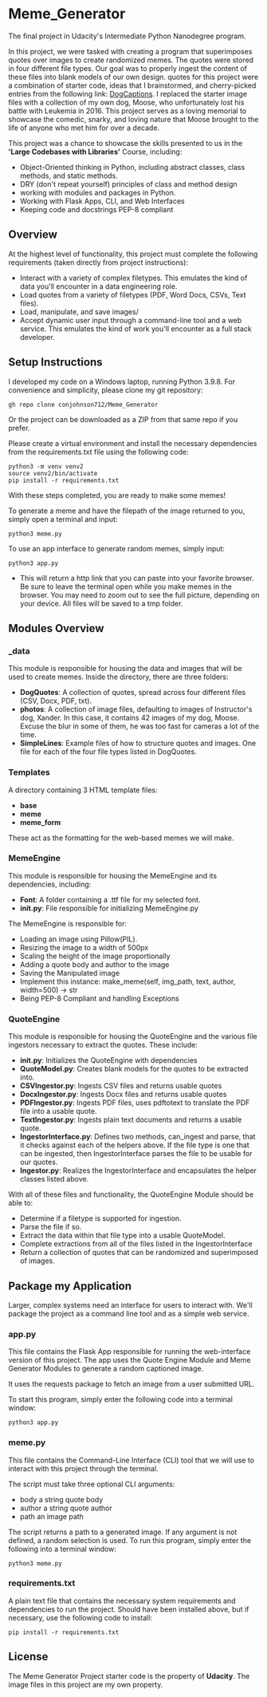 # Meme_Generator
The final project in Udacity's Intermediate Python Nanodegree program. 

In this project, we were tasked with creating a program that superimposes quotes over images to create randomized memes. The quotes were stored in four different file types. Our goal was to properly ingest the content of these files into blank models of our own design. quotes for this project were a combination of starter code, ideas that I brainstormed, and cherry-picked entries from the following link: [DogCaptions](https://getchip.com/dog-captions/#Short_Dog_Captions_for_Instagram). I replaced the starter image files with a collection of my own dog, Moose, who unfortunately lost his battle with Leukemia in 2016. This project serves as a loving memorial to showcase the comedic, snarky, and loving nature that Moose brought to the life of anyone who met him for over a decade. 

This project was a chance to showcase the skills presented to us in the **'Large Codebases with Libraries'** Course, including: 

- Object-Oriented thinking in Python, including abstract classes, class methods, and static methods.
- DRY (don't repeat yourself) principles of class and method design
- working with modules and packages in Python.
- Working with Flask Apps, CLI, and Web Interfaces
- Keeping code and docstrings PEP-8 compliant


## Overview
At the highest level of functionality, this project must complete the following requirements (taken directly from project instructions): 
- Interact with a variety of complex filetypes. This emulates the kind of data you'll encounter in a data engineering role. 
- Load quotes from a variety of filetypes (PDF, Word Docs, CSVs, Text files). 
- Load, manipulate, and save images/ 
- Accept dynamic user input through a command-line tool and a web service. This emulates the kind of work you'll encounter as a full stack developer.


## Setup Instructions
I developed my code on a Windows laptop, running Python 3.9.8. 
For convenience and simplicity, please clone my git repository:
```
gh repo clone conjohnson712/Meme_Generator
```
Or the project can be downloaded as a ZIP from that same repo if you prefer.


Please create a virtual environment and install the necessary dependencies from the requirements.txt file using the following code: 
```
python3 -m venv venv2
source venv2/bin/activate
pip install -r requirements.txt
```

With these steps completed, you are ready to make some memes!

To generate a meme and have the filepath of the image returned to you, simply open a terminal and input: 
```
python3 meme.py
```

To use an app interface to generate random memes, simply input: 
```
python3 app.py
```
- This will return a http link that you can paste into your favorite browser. Be sure to leave the terminal open while you make memes in the browser. You may need to zoom out to see the full picture, depending on your device. All files will be saved to a tmp folder. 

## Modules Overview

### _data
This module is responsible for housing the data and images that will be used to create memes. Inside the directory, there are three folders: 
- **DogQuotes**: A collection of quotes, spread across four different files (CSV, Docx, PDF, txt).
- **photos**: A collection of image files, defaulting to images of Instructor's dog, Xander. In this case, it contains 42 images of my dog, Moose. Excuse the blur in some of them, he was too fast for cameras a lot of the time.
- **SimpleLines**: Example files of how to structure quotes and images. One file for each of the four file types listed in DogQuotes.


### Templates
A directory containing 3  HTML template files: 
- **base**
- **meme**
- **meme_form**

These act as the formatting for the web-based memes we will make. 


### MemeEngine
This module is responsible for housing the MemeEngine and its dependencies, including: 
- **Font**: A folder containing a .ttf file for my selected font.
- **__init__.py**: File responsible for initializing MemeEngine.py

The MemeEngine is responsible for: 
- Loading an image using Pillow(PIL).
- Resizing the image to a width of 500px
- Scaling the height of the image proportionally
- Adding a quote body and author to the image
- Saving the Manipulated image
- Implement this instance: make_meme(self, img_path, text, author, width=500) -> str
- Being PEP-8 Compliant and handling Exceptions


### QuoteEngine
This module is responsible for housing the QuoteEngine and the various file ingestors necessary to extract the quotes. These include: 
- **__init__.py**: Initializes the QuoteEngine with dependencies
- **QuoteModel.py**: Creates blank models for the quotes to be extracted into.
- **CSVIngestor.py**: Ingests CSV files and returns usable quotes
- **DocxIngestor.py**: Ingests Docx files and returns usable quotes
- **PDFIngestor.py**: Ingests PDF files, uses pdftotext to translate the PDF file into a usable quote.
- **TextIngestor.py**: Ingests plain text documents and returns a usable quote.
- **IngestorInterface.py**: Defines two methods, can_ingest and parse, that it checks against each of the helpers above. If the file type is one that can be ingested, then IngestorInterface parses the file to be usable for our quotes.
- **Ingestor.py**: Realizes the IngestorInterface and encapsulates the helper classes listed above.

With all of these files and functionality, the QuoteEngine Module should be able to: 
- Determine if a filetype is supported for ingestion. 
- Parse the file if so.
- Extract the data within that file type into a usable QuoteModel. 
- Complete extractions from all of the files listed in the IngestorInterface
- Return a collection of quotes that can be randomized and superimposed of images.


## Package my Application
Larger, complex systems need an interface for users to interact with. We'll package the project as a command line tool and as a simple web service.

### app.py
This file contains the Flask App responsible for running the web-interface version of this project. The app uses the Quote Engine Module and Meme Generator Modules to generate a random captioned image.

It uses the requests package to fetch an image from a user submitted URL.

To start this program, simply enter the following code into a terminal window: 
```
python3 app.py
```


### meme.py
This file contains the Command-Line Interface (CLI) tool that we will use to interact with this project through the terminal.

The script must take three optional CLI arguments:
- body a string quote body
- author a string quote author
- path an image path

The script returns a path to a generated image. If any argument is not defined, a random selection is used. 
To run this program, simply enter the following into a terminal window:
```
python3 meme.py
```


### requirements.txt
A plain text file that contains the necessary system requirements and dependencies to run the project. Should have been installed above, but if necessary, use the following code to install: 
```
pip install -r requirements.txt
```


## License
The Meme Generator Project starter code is the property of **Udacity**. The image files in this project are my own property.


